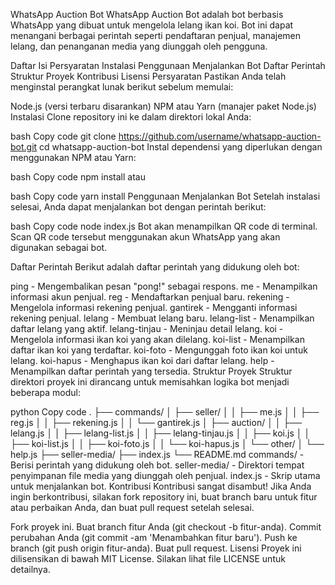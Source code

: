 WhatsApp Auction Bot
WhatsApp Auction Bot adalah bot berbasis WhatsApp yang dibuat untuk mengelola lelang ikan koi. Bot ini dapat menangani berbagai perintah seperti pendaftaran penjual, manajemen lelang, dan penanganan media yang diunggah oleh pengguna.

Daftar Isi
Persyaratan
Instalasi
Penggunaan
Menjalankan Bot
Daftar Perintah
Struktur Proyek
Kontribusi
Lisensi
Persyaratan
Pastikan Anda telah menginstal perangkat lunak berikut sebelum memulai:

Node.js (versi terbaru disarankan)
NPM atau Yarn (manajer paket Node.js)
Instalasi
Clone repository ini ke dalam direktori lokal Anda:

bash
Copy code
git clone https://github.com/username/whatsapp-auction-bot.git
cd whatsapp-auction-bot
Instal dependensi yang diperlukan dengan menggunakan NPM atau Yarn:

bash
Copy code
npm install
atau

bash
Copy code
yarn install
Penggunaan
Menjalankan Bot
Setelah instalasi selesai, Anda dapat menjalankan bot dengan perintah berikut:

bash
Copy code
node index.js
Bot akan menampilkan QR code di terminal. Scan QR code tersebut menggunakan akun WhatsApp yang akan digunakan sebagai bot.

Daftar Perintah
Berikut adalah daftar perintah yang didukung oleh bot:

ping - Mengembalikan pesan "pong!" sebagai respons.
me - Menampilkan informasi akun penjual.
reg - Mendaftarkan penjual baru.
rekening - Mengelola informasi rekening penjual.
gantirek - Mengganti informasi rekening penjual.
lelang - Membuat lelang baru.
lelang-list - Menampilkan daftar lelang yang aktif.
lelang-tinjau - Meninjau detail lelang.
koi - Mengelola informasi ikan koi yang akan dilelang.
koi-list - Menampilkan daftar ikan koi yang terdaftar.
koi-foto - Mengunggah foto ikan koi untuk lelang.
koi-hapus - Menghapus ikan koi dari daftar lelang.
help - Menampilkan daftar perintah yang tersedia.
Struktur Proyek
Struktur direktori proyek ini dirancang untuk memisahkan logika bot menjadi beberapa modul:

python
Copy code
.
├── commands/
│   ├── seller/
│   │   ├── me.js
│   │   ├── reg.js
│   │   ├── rekening.js
│   │   └── gantirek.js
│   ├── auction/
│   │   ├── lelang.js
│   │   ├── lelang-list.js
│   │   ├── lelang-tinjau.js
│   │   ├── koi.js
│   │   ├── koi-list.js
│   │   ├── koi-foto.js
│   │   └── koi-hapus.js
│   └── other/
│       └── help.js
├── seller-media/
├── index.js
└── README.md
commands/ - Berisi perintah yang didukung oleh bot.
seller-media/ - Direktori tempat penyimpanan file media yang diunggah oleh penjual.
index.js - Skrip utama untuk menjalankan bot.
Kontribusi
Kontribusi sangat disambut! Jika Anda ingin berkontribusi, silakan fork repository ini, buat branch baru untuk fitur atau perbaikan Anda, dan buat pull request setelah selesai.

Fork proyek ini.
Buat branch fitur Anda (git checkout -b fitur-anda).
Commit perubahan Anda (git commit -am 'Menambahkan fitur baru').
Push ke branch (git push origin fitur-anda).
Buat pull request.
Lisensi
Proyek ini dilisensikan di bawah MIT License. Silakan lihat file LICENSE untuk detailnya.